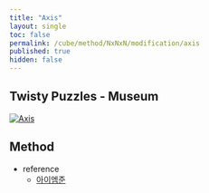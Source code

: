 ```yaml
---
title: "Axis"
layout: single
toc: false
permalink: /cube/method/NxNxN/modification/axis
published: true
hidden: false
---
```


<head>
  <base target="_blank">
</head>



## Twisty Puzzles - Museum

<a href="https://twistypuzzles.com/app/museum/museum_showitem.php?pkey=1598">
  <img alt="Axis" src="https://twistypuzzles.com/museum/large/01598-03.jpg">
</a>



## Method

- reference
  - [아이엠준](https://youtu.be/fFtSgap-zeo)
